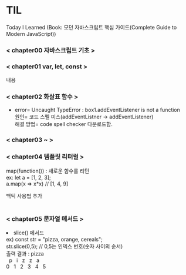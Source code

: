 # TIL
Today I Learned (Book: 모던 자바스크립트 핵심 가이드(Complete Guide to Modern JavaScript))

<h3>< chapter00 자바스크립트 기초 ></h3>  






<h3>< chapter01 var, let, const ></h3>


내용




<h3>< chapter02 화살표 함수 ></h3>


* error= Uncaught TypeError : box1.addEventListener is not a function<br>
  원인= 코드 스펠 미스(addEventListner -> addEventListener)<br>
  해결 방법= code spell checker 다운로드함.<br>


<h3>< chapter03 ~  ></h3>


<h3>< chapter04 템플릿 리터럴 ></h3>
map(function()) : 새로운 함수를 리턴<br>
ex: let a = [1, 2, 3]; <br>
a.map(x => x*x) // [1, 4, 9]<br>

백틱 사용법 추가 <br><br>

<h3>< chapter05 문자열 메서드 ></h3>
  <li> slice() 메서드 <br>
    ex) const str = "pizza, orange, cereals"; <br>
    str.slice(0,5); // 0,5는 인덱스 번호(숫자 사이의 순서) <br>
    출력 결과 : pizza<br>
    &nbsp; p&nbsp;&nbsp; i&nbsp;&nbsp; z&nbsp;&nbsp; z &nbsp;&nbsp;a <br>
    0&nbsp;&nbsp; 1&nbsp;&nbsp; 2&nbsp;&nbsp; 3 &nbsp;&nbsp;4&nbsp;&nbsp; 5 

